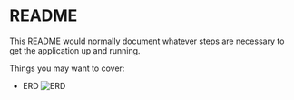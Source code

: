 # README

This README would normally document whatever steps are necessary to get the
application up and running.

Things you may want to cover:

* ERD
    ![ERD](ERD/Roleanding.jpg?raw=true "Roleanding ERD")